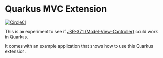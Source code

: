 # Quarkus MVC Extension

[![CircleCI](https://circleci.com/gh/mthmulders/quarkus-mvc.svg?style=svg)](https://circleci.com/gh/mthmulders/quarkus-mvc)

This is an experiment to see if [JSR-371 (Model-View-Controller)](https://www.mvc-spec.org/) could work in Quarkus.

It comes with an example application that shows how to use this Quarkus extension.
